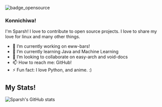 ![badge_opensource](https://forthebadge.com/images/badges/open-source.svg)
### Konnichiwa!
I'm Sparsh! I love to contribute to open source projects. I love to share my love for linux and many other things.

- 🔭 I’m currently working on eww-bars!
- 🌱 I’m currently learning Java and Machine Learning
- 👯 I’m looking to collaborate on easy-arch and void-docs
- 📫 How to reach me: GitHub!
- ⚡ Fun fact: I love Python, and anime. :)


## My Stats!
![Sparsh's GitHub stats](https://github-readme-stats.vercel.app/api?username=isparsh&show_icons=true&theme=radical)
